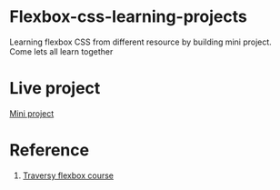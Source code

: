 # Flexbox-css-learning-projects

Learning flexbox CSS from different resource by building mini project. Come lets all learn together

# Live project

[Mini project](https://vkflexboxlearnings.netlify.app/)

# Reference

1. [Traversy flexbox course](https://www.youtube.com/watch?v=3YW65K6LcIA)
